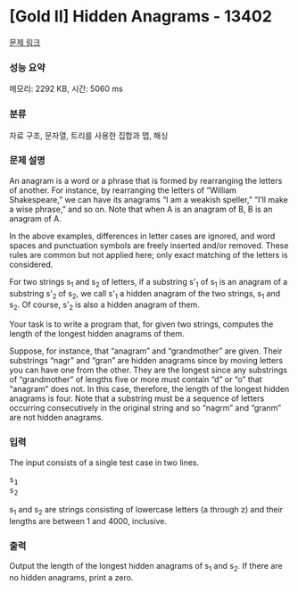 # [Gold II] Hidden Anagrams - 13402 

[문제 링크](https://www.acmicpc.net/problem/13402) 

### 성능 요약

메모리: 2292 KB, 시간: 5060 ms

### 분류

자료 구조, 문자열, 트리를 사용한 집합과 맵, 해싱

### 문제 설명

<p>An anagram is a word or a phrase that is formed by rearranging the letters of another. For instance, by rearranging the letters of “William Shakespeare,” we can have its anagrams “I am a weakish speller,” “I’ll make a wise phrase,” and so on. Note that when A is an anagram of B, B is an anagram of A.</p>

<p>In the above examples, differences in letter cases are ignored, and word spaces and punctuation symbols are freely inserted and/or removed. These rules are common but not applied here; only exact matching of the letters is considered.</p>

<p>For two strings s<sub>1</sub> and s<sub>2</sub> of letters, if a substring s'<sub>1</sub> of s<sub>1</sub> is an anagram of a substring s'<sub>2 </sub>of s<sub>2</sub>, we call s'<sub>1</sub> a hidden anagram of the two strings, s<sub>1</sub> and s<sub>2</sub>. Of course, s'<sub>2 </sub>is also a hidden anagram of them.</p>

<p>Your task is to write a program that, for given two strings, computes the length of the longest hidden anagrams of them.</p>

<p>Suppose, for instance, that “anagram” and “grandmother” are given. Their substrings “nagr” and “gran” are hidden anagrams since by moving letters you can have one from the other. They are the longest since any substrings of “grandmother” of lengths five or more must contain “d” or “o” that “anagram” does not. In this case, therefore, the length of the longest hidden anagrams is four. Note that a substring must be a sequence of letters occurring consecutively in the original string and so “nagrm” and “granm” are not hidden anagrams.</p>

### 입력 

 <p>The input consists of a single test case in two lines.</p>

<pre>s<sub>1</sub>
s<sub>2</sub></pre>

<p>s<sub>1</sub> and s<sub>2</sub> are strings consisting of lowercase letters (a through z) and their lengths are between 1 and 4000, inclusive.</p>

### 출력 

 <p>Output the length of the longest hidden anagrams of s<sub>1</sub> and s<sub>2</sub>. If there are no hidden anagrams, print a zero.</p>

